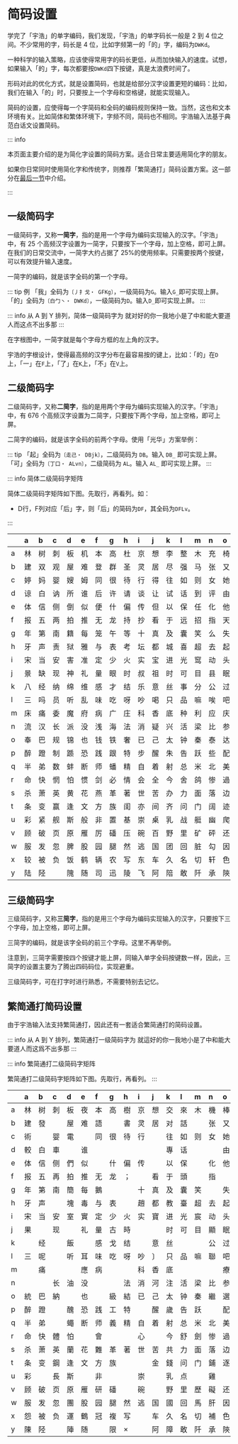 # 简码设置

学完了「宇浩」的单字编码，我们发现，「宇浩」的单字码长一般是 2 到 4 位之间。不少常用的字，码长是 4 位，比如字频第一的「的」字，编码为`DWKd`。

一种科学的输入策略，应该使得常用字的码长更低，从而加快输入的速度。试想，如果输入「的」字，每次都要按`DWKd`四下按键，真是太浪费时间了。

形码对此的优化方式，就是设置简码，也就是给部分汉字设置更短的编码：比如，我们在输入「的」时，只要按上一个字母和空格键，就能实现输入。

简码的设置，应使得每一个字简码和全码的编码规则保持一致。当然，这也和文本环境有关。比如简体和繁体环境下，字频不同，简码也不相同。宇浩输入法基于典范白话文设置简码。

::: info

本页面主要介绍的是为简化字设置的简码方案。适合日常主要适用简化字的朋友。

如果你日常同时使用简化字和传统字，则推荐「繁简通打」简码设置方案。这一部分在[最后一节](#繁简通打简码设置)中介绍。

:::

## 一级简码字

一级简码字，又称**一简字**，指的是用一个字母为编码实现输入的汉字。「宇浩」中，有 25 个高频汉字设置为一简字，只要按下一个字母，加上空格，即可上屏。在我们的日常交流中，一简字大约占据了 25%的使用频率。只需要按两个按键，可以有效提升输入速度。

一简字的编码，就是该字全码的第一个字母。

::: tip 例
「我」全码为`〔丿扌戈・ GFKg〕`，一级简码为`G`。输入`G_`即可实现上屏。  
「的」全码为`〔白⼓丶・ DWKd〕`，一级简码为`D`。输入`D_`即可实现上屏。
:::

::: info 从 A 到 Y 排列，简体一级简码字为
就对好的你一我地小是了中和能大要道人而这点不出多那
:::

在字根图中，一简字就是每个字母方框的左上角的汉字。

宇浩的字根设计，使得最高频的汉字分布在最容易按的键上，比如：「的」在`D`上，「一」在`F`上，「了」在`K`上，「不」在`V`上。

## 二级简码字

二级简码字，又称**二简字**，指的是用两个字母为编码实现输入的汉字。「宇浩」中，有 676 个高频汉字设置为二简字，只要按下两个字母，加上空格，即可上屏。

二简字的编码，就是该字全码的前两个字母。使用「光华」方案举例：

::: tip
「起」全码为`〔走己・ DBjk〕`，二级简码为 `DB`。输入 `DB_` 即可实现上屏。  
「可」全码为`〔丁口・ ALvn〕`，二级简码为 `AL`。输入 `AL_` 即可实现上屏。
:::

::: info 简体二级简码字矩阵

简体二级简码字矩阵如下图。先取行，再看列。如：

- D行，F列对应「后」字，则「后」的简码为`DF`，其全码为`DFLv`。

:::

|    | a   | b   | c   | d   | e   | f   | g   | h   | i   | j   | k   | l   | m   | n   | o   | p   | q   | r   | s   | t   | u   | v   | w   | x   | y   | z   |
|:---|:----|:----|:----|:----|:----|:----|:----|:----|:----|:----|:----|:----|:----|:----|:----|:----|:----|:----|:----|:----|:----|:----|:----|:----|:----|:----|
| a  | 林  | 树  | 刺  | 板  | 机  | 本  | 高  | 杜  | 京  | 想  | 李  | 整  | 木  | 充  | 椅  | 株  | 样  | 枪  | 模  | 格  | 市  | 杯  | 击  | 栋  | 杨  |     |
| b  | 建  | 双  | 观  | 屋  | 难  | 登  | 群  | 圣  | 灵  | 居  | 尽  | 强  | 马  | 张  | 又  | 皮  | 弹  | 验  | 通  | 骇  | 引  | 颇  | 屈  | 欢  | 言  |     |
| c  | 婷  | 妈  | 婴  | 嫂  | 姆  | 同  | 很  | 待  | 行  | 得  | 往  | 如  | 则  | 女  | 她  | 露  | 赚  | 内  | 刚  | 败  | 贴  | 雨  | 购  | 彻  | 娜  |     |
| d  | 谅  | 白  | 讷  | 所  | 谁  | 后  | 许  | 请  | 谈  | 让  | 试  | 话  | 到  | 评  | 由  | 片  | 说  | 认  | 谋  | 该  | 谣  | 谓  | 调  | 向  | 帮  | 至  |
| e  | 体  | 信  | 侧  | 倒  | 似  | 便  | 什  | 偏  | 传  | 但  | 以  | 保  | 任  | 化  | 他  | 件  | 伴  | 价  | 风  | 们  | 在  | 偶  | 有  | 像  | 亿  | 𠂇  |
| f  | 报  | 五  | 两  | 拍  | 推  | 无  | 龙  | 持  | 抄  | 看  | 于  | 远  | 招  | 指  | 天  | 正  | 来  | 势  | 手  | 挤  | 摇  | 画  | 万  | 死  | 扬  |     |
| g  | 年  | 第  | 南  | 籍  | 每  | 笼  | 午  | 等  | 十  | 真  | 及  | 囊  | 笑  | 么  | 失  | 延  | 气  | 答  | 舞  | 简  | 怎  | 箅  | 筋  | 索  | 卖  | 竹  |
| h  | 牙  | 声  | 责  | 狱  | 雅  | 与  | 表  | 考  | 坛  | 都  | 城  | 喜  | 超  | 去  | 起  | 址  | 幸  | 志  | 士  | 房  | 狐  | 坏  | 静  | 壶  | 场  | 走  |
| i  | 宋  | 当  | 安  | 害  | 准  | 定  | 少  | 火  | 实  | 宝  | 进  | 光  | 窎  | 动  | 头  | 空  | 烂  | 二  | 寒  | 家  | 常  | 烦  | 烟  | 次  | 炀  |     |
| j  | 景  | 缺  | 现  | 神  | 礼  | 量  | 眼  | 时  | 叔  | 祖  | 时  | 可  | 目  | 县  | 眠  | 星  | 且  | 日  | 示  | 故  | 显  | 上  | 明  | 下  | 曰  | 早  |
| k  | 八  | 经  | 纳  | 绵  | 维  | 感  | 才  | 结  | 乐  | 意  | 丝  | 事  | 分  | 公  | 过  | 红  | 继  | 给  | 为  | 孩  | 站  | 留  | 约  | 绝  | 成  | 子  |
| l  | 三  | 吗  | 员  | 听  | 乱  | 味  | 吃  | 呀  | 吵  | 喝  | 只  | 品  | 嘛  | 唉  | 吧  | 嘴  | 虽  | 哈  | 别  | 敌  | 忠  | 口  | 叫  | 吹  | 啊  |     |
| m  | 床  | 痛  | 委  | 魔  | 府  | 病  | 广  | 庄  | 科  | 香  | 底  | 种  | 利  | 应  | 庆  | 疵  | 千  | 座  | 度  | 疼  | 店  | 重  | 乌  | 称  | 瘾  | 豸  |
| n  | 流  | 汉  | 长  | 派  | 没  | 浅  | 海  | 法  | 消  | 疑  | 兴  | 活  | 梁  | 比  | 参  | 酒  | 平  | 滑  | 水  | 游  | 浮  | 源  | 熊  | 学  | 幻  |     |
| o  | 奉  | 巴  | 规  | 锦  | 也  | 钱  | 铁  | 奢  | 已  | 己  | 太  | 钟  | 秦  | 泰  | 达  | 镖  | 夹  | 忌  | 错  | 改  | 套  | 奋  | 钥  | 民  | 锕  | 之  |
| p  | 醉  | 蹬  | 制  | 踬  | 恐  | 践  | 跟  | 特  | 步  | 醒  | 朱  | 告  | 跃  | 些  | 配  | 酷  | 蹲  | 龄  | 生  | 路  | 踩  | 项  | 先  | 西  | 邛  | 足  |
| q  | 半  | 弟  | 数  | 蚌  | 断  | 师  | 蟠  | 精  | 自  | 着  | 射  | 总  | 米  | 北  | 美  | 差  | 首  | 息  | 身  | 遂  | 普  | 兽  | 前  | 将  | 羊  |     |
| r  | 命  | 快  | 惘  | 怕  | 惯  | 剑  | 必  | 情  | 会  | 全  | 今  | 舍  | 鸽  | 惨  | 過  | 性  | 悦  | 从  | 懂  | 忙  | 个  | 怀  | 瓦  | 惭  | 忆  |     |
| s  | 杀  | 萧  | 英  | 黄  | 花  | 燕  | 革  | 著  | 世  | 苦  | 办  | 力  | 面  | 落  | 边  | 茜  | 蒋  | 茶  | 苏  | 芒  | 蓝  | 苗  | 散  | 带  | 用  |     |
| t  | 条  | 变  | 赢  | 逢  | 文  | 方  | 族  | 闺  | 亦  | 间  | 齐  | 问  | 门  | 阔  | 迹  | 銑  | 蛮  | 闪  | 务  | 放  | 处  | 备  | 望  | 阎  | 阚  |     |
| u  | 彩  | 紧  | 舰  | 斯  | 般  | 非  | 置  | 基  | 崇  | 桌  | 乳  | 战  | 艇  | 幽  | 爬  | 髭  | 其  | 虑  | 山  | 峰  | 虚  | 岸  | 期  | 爱  | 崡  | 爪  |
| v  | 顾  | 破  | 页  | 原  | 雁  | 厉  | 磻  | 压  | 碗  | 百  | 野  | 里  | 矿  | 砰  | 还  | 硒  | 碰  | 思  | 男  | 田  | 厮  | 羽  | 础  | 确  | 乭  |     |
| w  | 服  | 发  | 忽  | 脾  | 股  | 园  | 腿  | 然  | 逃  | 国  | 团  | 回  | 脏  | 勾  | 因  | 胜  | 脱  | 儿  | 胁  | 收  | 圜  | 甸  | 四  | 脆  | 月  |     |
| x  | 较  | 被  | 负  | 饭  | 鹤  | 辆  | 农  | 写  | 东  | 车  | 久  | 名  | 切  | 轩  | 色  | 鳔  | 鲜  | 轮  | 解  | 鲂  | 外  | 鱼  | 袍  | 军  | 衤  |     |
| y  | 陆  | 陉  |     | 隗  | 随  | 司  | 迅  | 陵  | 飞  | 阿  | 陪  | 敢  | 阡  | 承  | 陝  | 蛋  | 隧  | 队  | 陑  | 防  | 阽  | 陌  | 阴  | 阵  | 书  |     |

## 三级简码字

三级简码字，又称**三简字**，指的是用三个字母为编码实现输入的汉字，只要按下三个字母，加上空格，即可上屏。

三简字的编码，就是该字全码的前三个字母。这里不再举例。

注意到，三简字需要按四个按键才能上屏，同输入单字全码按键数一样，因此，三简字的设置主要为了腾出四码码位，实现避重。

三级简码字，可在打字时进行熟悉，不需要特别去记忆。

## 繁简通打简码设置

由于宇浩输入法支持繁简通打，因此还有一套适合繁简通打的简码设置。

::: info 从 A 到 Y 排列，繁简通打一级简码字为
就這好的你一我地小是了中和能大要道人而这爲不出多那
:::

::: info 繁简通打二级简码字矩阵

繁简通打二级简码字矩阵如下图。先取行，再看列。
:::

|    | a   | b   | c   | d   | e   | f   | g   | h   | i   | j   | k   | l   | m   | n   | o   | p   | q   | r   | s   | t   | u   | v   | w   | x   | y   | z   |
|:---|:----|:----|:----|:----|:----|:----|:----|:----|:----|:----|:----|:----|:----|:----|:----|:----|:----|:----|:----|:----|:----|:----|:----|:----|:----|:----|
| a  | 林  | 树  | 刺  | 板  | 夜  | 本  | 高  | 樹  | 京  | 想  | 交  | 來  | 木  | 機  | 棒  | 標  | 样  | 雜  | 模  | 格  | 市  | 裏  | 击  | 枕  | 杨  |     |
| b  | 建  | 發  |     | 屋  | 难  | 語  |     | 書  | 灵  | 居  | 对  | 話  |     | 张  | 又  | 皮  | 説  | 論  |     | 該  | 引  | 謂  |     | 欢  | 言  |     |
| c  | 術  |     | 婴  | 電  |     | 同  | 很  | 待  | 行  |     | 往  | 如  | 则  | 女  | 她  | 露  | 剛  | 内  | 刚  | 败  | 贴  | 雨  | 媽  | 衡  | 娜  |     |
| d  | 較  | 白  | 車  |     | 谁  |     |     |     |     |     | 專  | 话  |     |     | 由  | 片  | 说  | 认  |     | 该  |     | 谓  |     | 向  | 帮  | 至  |
| e  | 体  | 信  | 侧  | 們  | 似  |     | 什  | 偏  | 传  |     | 以  | 保  |     | 化  | 他  | 件  | 伴  | 偷  | 风  | 们  | 在  | 優  | 有  | 像  | 亿  | 𠂇  |
| f  | 报  | 五  | 再  | 拍  | 推  | 无  | 龙  | ；  |     | 看  | 于  | 頭  |     | 指  |     | 正  | 来  | 势  | 手  | 挤  | 兩  | 画  | 未  | 死  | 扬  |     |
| g  | 年  | 第  | 南  | 簡  | 每  | 鵝  |     |     | 十  | 真  | 及  | 囊  | 笑  |     | 失  | 延  |     | 答  | 無  | 简  | 怎  | 箅  | 筋  | 索  | 卖  | 竹  |
| h  | 牙  | 声  |     | 塊  | 毒  | 与  | 表  |     | 趙  | 都  | 教  | 臺  | 超  | 去  | 起  | 址  |     | 志  | 士  |     | 獨  | 坏  | 青  | 坎  | 场  | 走  |
| i  | 宋  | 当  | 安  | 室  | 實  | 定  | 少  | 火  | 实  | 寶  | 进  | 光  | 宸  | 动  | 头  | 空  | 窮  | 二  |     | 家  | 常  |     | 察  |     | 炀  |     |
| j  | 果  |     | 现  |     | 礼  | 量  | 古  | 時  |     |     | 时  | 可  | 目  | 顯  | 眠  | 星  | 且  | 日  | 示  | 故  | 環  | 上  |     | 下  | 曰  | 早  |
| k  |     | 经  |     | 飯  |     | 感  | 戈  | 结  |     | 意  | 丝  |     |     | 公  | 过  | 式  | 继  | 入  |     | 孩  | 站  |     |     |     | 成  | 子  |
| l  | 三  | 呢  |     | 听  | 耳  | 味  | 吃  | 呀  | 吵  | 〕  | 只  | 品  | 嘛  | 聯  | 吧  | 嘴  | 虽  | 哈  |     | 敌  | 忠  | 口  |     | 吹  | 啊  |     |
| m  |     | 痛  |     |     | 應  | 病  |     |     | 科  | 香  | 底  |     |     |     | 療  | 穢  | 千  |     | 度  | 疼  | 店  | 動  |     | 移  |     | 豸  |
| n  |     |     | 长  | 油  | 没  |     |     | 法  | 消  | 河  | 注  | 活  | 梁  | 比  | 参  | 酒  | 平  | 染  | 水  | 游  | 浮  | 源  | 沒  | 学  | 幻  |     |
| o  | 統  | 巴  | 納  |     | 也  |     | 級  | 結  | 已  | 己  | 太  | 钟  | 秦  | 繼  | 選  | 紅  | 夹  | 給  | 错  | 改  | 套  | 細  | 約  | 民  | 锕  | 之  |
| p  | 醉  | 蹬  |     | 醜  | 恐  | 践  | 工  | 特  |     | 醒  | 歲  | 告  | 跃  |     | 配  | 酷  | 蹲  | 齡  | 生  | 路  | 蹈  | 項  | 物  | 西  |     | 足  |
| q  | 半  | 弟  |     | 蠅  | 断  | 师  | 義  | 精  | 自  | 着  | 射  | 总  | 米  | 北  | 美  | 差  | 首  | 息  | 身  | 蜂  | 並  | 鼻  | 前  | 将  | 羊  |     |
| r  | 命  | 快  | 體  | 怕  |     | 會  |     |     | 心  |     | 今  | 舒  | 劍  | 惨  | 過  | 性  | 悦  | 从  | 懂  | 忙  | 个  | 怀  | 瓦  | 懈  | 忆  |     |
| s  | 杀  | 萧  | 英  | 蘭  | 花  | 難  | 革  | 著  | 世  | 苦  | 共  | 力  | 面  | 落  | 边  | 蘋  | 蒋  |     | 華  | 荒  | 菜  | 萬  | 散  | 带  | 用  |     |
| t  | 条  | 变  | 鋼  | 逢  | 文  | 方  | 族  |     |     | 金  | 錢  | 问  | 门  | 鋪  | 逐  | 鑽  | 蛮  | 於  | 錯  | 放  | 处  | 备  |     | 銘  | 阚  |     |
| u  | 彩  |     | 長  | 斯  |     | 非  |     |     | 崇  |     | 乳  | 点  |     | 雞  |     | 髭  | 其  | 悲  | 山  | 處  | 虚  | 岸  | 期  | 受  | 崡  | 爪  |
| v  | 顾  | 破  | 页  | 原  | 雁  | 研  | 磻  |     | 碗  |     | 野  | 里  | 歷  | 礙  | 还  | 硃  | 碰  | 界  |     | 田  |     |     | 憂  |     | 乭  |     |
| w  | 服  | 发  | 忽  | 團  | 股  | 园  | 腿  | 然  | 逃  | 国  | 國  | 回  | 馬  | 肝  | 因  | 胜  | 脱  | 儿  | 臟  | 收  | 脹  | 膠  | 四  | 脆  | 月  |     |
| x  | 怨  | 被  | 负  | 運  | 鶴  | 冠  | 複  | 写  |     | 车  | 久  | 名  | 切  | 補  | 色  | 鳔  | 欠  | 轮  | 解  | 鲂  | 外  |     | 顿  |     | 衤  |     |
| y  | 陳  | 陉  |     | 陣  | 随  |     | 限  | ×   |     | 阿  | 障  | 敢  | 阡  | 承  | 陝  | 蛋  | 隊  | 除  | 陑  | 防  | 隱  | 陌  | 際  | 阵  | 书  |     |